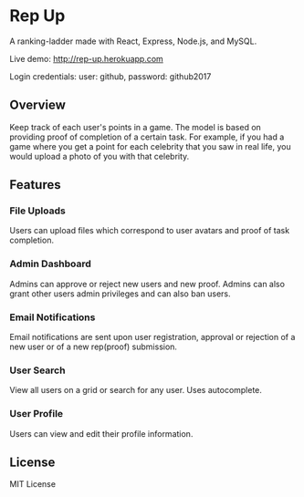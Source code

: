 # Rep Up
A ranking-ladder made with React, Express, Node.js, and MySQL.

Live demo: <http://rep-up.herokuapp.com>

Login credentials:
user: github, password: github2017

## Overview
Keep track of each user's points in a game. The model is based on providing proof of completion of a certain task.
For example, if you had a game where you get a point for each celebrity that you saw in real life, you would upload
a photo of you with that celebrity.

## Features

### File Uploads
Users can upload files which correspond to user avatars and proof of task completion.

### Admin Dashboard
Admins can approve or reject new users and new proof. Admins can also grant other users admin privileges and can also ban users.

### Email Notifications
Email notifications are sent upon user registration, approval or rejection of a new user or of a new rep(proof) submission.

### User Search
View all users on a grid or search for any user. Uses autocomplete.

### User Profile
Users can view and edit their profile information.

## License
MIT License
